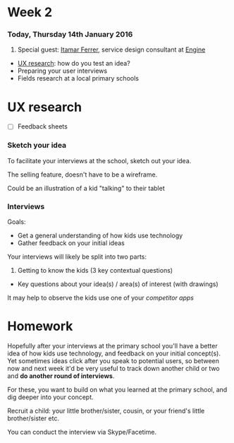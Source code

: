 # Week 2

### Today, Thursday 14th January 2016

1. Special guest: [Itamar Ferrer](http://www.ifita.com/), service design consultant at [Engine](http://enginegroup.co.uk/team/)
* [UX research](#ux-research): how do you test an idea? 
* Preparing your user interviews
* Fields research at a local primary schools 


# UX research

- [ ] Feedback sheets

### Sketch your idea

To facilitate your interviews at the school, sketch out your idea.

The selling feature, doesn't have to be a wireframe.

Could be an illustration of a kid "talking" to their tablet

### Interviews

Goals:

* Get a general understanding of how kids use technology
* Gather feedback on your initial ideas

Your interviews will likely be split into two parts:

1. Getting to know the kids (3 key contextual questions)
* Key questions about your idea(s) / area(s) of interest (with drawings)

It may help to observe the kids use one of your *competitor apps*


# Homework

Hopefully after your interviews at the primary school you'll have a better idea of how kids use technology, and feedback on your initial concept(s). Yet sometimes ideas click after you speak to potential users, so between now and next week it'd be very useful to track down another child or two and **do another round of interviews**.

For these, you want to build on what you learned at the primary school, and dig deeper into your concept. 

Recruit a child: your little brother/sister, cousin, or your friend's little brother/sister etc.

You can conduct the interview via Skype/Facetime.



 
